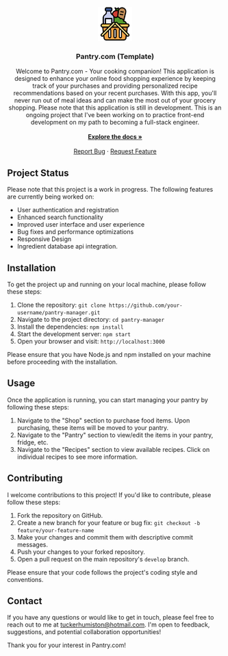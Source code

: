 <!-- PROJECT LOGO -->
<br />
<div align="center">
  <a href="https://github.com/tuckerhumiston/pantry.com/">
    <img src="./public/Logo.png" width="80" height="80">
  </a>

<h3 align="center">Pantry.com (Template)</h3>

  <p align="center">
    Welcome to Pantry.com - Your cooking companion! This application is designed to enhance your online food shopping experience by keeping track of your purchases and providing personalized recipe recommendations based on your recent purchases. With this app, you'll never run out of meal ideas and can make the most out of your grocery shopping.
    Please note that this application is still in development. This is an ongoing project that I've been working on to practice front-end development on my path to becoming a full-stack engineer.
    <br />
    <br />
    <a href="https://github.com/tuckerhumiston/pantry.com"><strong>Explore the docs »</strong></a>
    <br />
    <br />
    <a href="https://github.com/tuckerhumiston/pantry.com/issues">Report Bug</a>
    ·
    <a href="https://github.com/tuckerhumiston/pantry.com/issues">Request Feature</a>
  </p>
</div>


## Project Status

Please note that this project is a work in progress. The following features are currently being worked on:

- User authentication and registration
- Enhanced search functionality
- Improved user interface and user experience
- Bug fixes and performance optimizations
- Responsive Design
- Ingredient database api integration.

## Installation

To get the project up and running on your local machine, please follow these steps:

1. Clone the repository: `git clone https://github.com/your-username/pantry-manager.git`
2. Navigate to the project directory: `cd pantry-manager`
3. Install the dependencies: `npm install`
4. Start the development server: `npm start`
5. Open your browser and visit: `http://localhost:3000`

Please ensure that you have Node.js and npm installed on your machine before proceeding with the installation.

## Usage

Once the application is running, you can start managing your pantry by following these steps:

1. Navigate to the "Shop" section to purchase food items. Upon purchasing, these items will be moved to your pantry.
2. Navigate to the "Pantry" section to view/edit the items in your pantry, fridge, etc.
3. Navigate to the "Recipes" section to view available recipes. Click on individual recipes to see more information.

## Contributing

I welcome contributions to this project! If you'd like to contribute, please follow these steps:

1. Fork the repository on GitHub.
2. Create a new branch for your feature or bug fix: `git checkout -b feature/your-feature-name`
3. Make your changes and commit them with descriptive commit messages.
4. Push your changes to your forked repository.
5. Open a pull request on the main repository's `develop` branch.

Please ensure that your code follows the project's coding style and conventions.

## Contact

If you have any questions or would like to get in touch, please feel free to reach out to me at tuckerhumiston@hotmail.com. I'm open to feedback, suggestions, and potential collaboration opportunities!

Thank you for your interest in Pantry.com!
